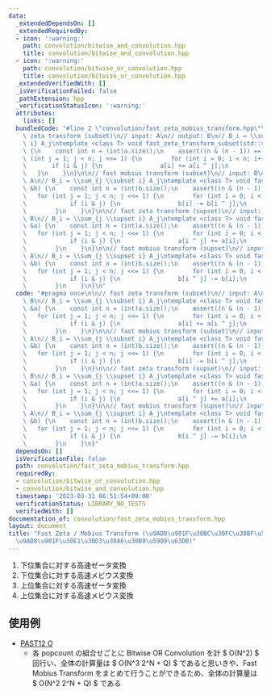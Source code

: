 ```yaml
---
data:
  _extendedDependsOn: []
  _extendedRequiredBy:
  - icon: ':warning:'
    path: convolution/bitwise_and_convolution.hpp
    title: convolution/bitwise_and_convolution.hpp
  - icon: ':warning:'
    path: convolution/bitwise_or_convolution.hpp
    title: convolution/bitwise_or_convolution.hpp
  _extendedVerifiedWith: []
  _isVerificationFailed: false
  _pathExtension: hpp
  _verificationStatusIcon: ':warning:'
  attributes:
    links: []
  bundledCode: "#line 2 \"convolution/fast_zeta_mobius_transform.hpp\"\n\n// fast\
    \ zeta transform (subset)\n// input: A\n// output: B\n// B_i = \\sum_{j \\subset\
    \ i} A_j\ntemplate <class T> void fast_zeta_transform_subset(std::vector<T> &a)\
    \ {\n    const int n = (int)a.size();\n    assert((n & (n - 1)) == 0);\n    for\
    \ (int j = 1; j < n; j <<= 1) {\n        for (int i = 0; i < n; i++) {\n     \
    \       if (i & j) {\n                a[i] += a[i ^ j];\n            }\n     \
    \   }\n    }\n}\n\n// fast mobius transform (subset)\n// input: B\n// output:\
    \ A\n// B_i = \\sum_{j \\subset i} A_j\ntemplate <class T> void fast_mobius_transform_subset(std::vector<T>\
    \ &b) {\n    const int n = (int)b.size();\n    assert((n & (n - 1)) == 0);\n \
    \   for (int j = 1; j < n; j <<= 1) {\n        for (int i = 0; i < n; i++) {\n\
    \            if (i & j) {\n                b[i] -= b[i ^ j];\n            }\n\
    \        }\n    }\n}\n\n// fast zeta transform (supset)\n// input: A\n// output:\
    \ B\n// B_i = \\sum_{j \\supset i} A_j\ntemplate <class T> void fast_zeta_transform_supset(std::vector<T>\
    \ &a) {\n    const int n = (int)a.size();\n    assert((n & (n - 1)) == 0);\n \
    \   for (int j = 1; j < n; j <<= 1) {\n        for (int i = 0; i < n; i++) {\n\
    \            if (i & j) {\n                a[i ^ j] += a[i];\n            }\n\
    \        }\n    }\n}\n\n// fast mobius transform (supset)\n// input: B\n// output:\
    \ A\n// B_i = \\sum_{j \\supset i} A_j\ntemplate <class T> void fast_mobius_transform_supset(std::vector<T>\
    \ &b) {\n    const int n = (int)b.size();\n    assert((n & (n - 1)) == 0);\n \
    \   for (int j = 1; j < n; j <<= 1) {\n        for (int i = 0; i < n; i++) {\n\
    \            if (i & j) {\n                b[i ^ j] -= b[i];\n            }\n\
    \        }\n    }\n}\n"
  code: "#pragma once\n\n// fast zeta transform (subset)\n// input: A\n// output:\
    \ B\n// B_i = \\sum_{j \\subset i} A_j\ntemplate <class T> void fast_zeta_transform_subset(std::vector<T>\
    \ &a) {\n    const int n = (int)a.size();\n    assert((n & (n - 1)) == 0);\n \
    \   for (int j = 1; j < n; j <<= 1) {\n        for (int i = 0; i < n; i++) {\n\
    \            if (i & j) {\n                a[i] += a[i ^ j];\n            }\n\
    \        }\n    }\n}\n\n// fast mobius transform (subset)\n// input: B\n// output:\
    \ A\n// B_i = \\sum_{j \\subset i} A_j\ntemplate <class T> void fast_mobius_transform_subset(std::vector<T>\
    \ &b) {\n    const int n = (int)b.size();\n    assert((n & (n - 1)) == 0);\n \
    \   for (int j = 1; j < n; j <<= 1) {\n        for (int i = 0; i < n; i++) {\n\
    \            if (i & j) {\n                b[i] -= b[i ^ j];\n            }\n\
    \        }\n    }\n}\n\n// fast zeta transform (supset)\n// input: A\n// output:\
    \ B\n// B_i = \\sum_{j \\supset i} A_j\ntemplate <class T> void fast_zeta_transform_supset(std::vector<T>\
    \ &a) {\n    const int n = (int)a.size();\n    assert((n & (n - 1)) == 0);\n \
    \   for (int j = 1; j < n; j <<= 1) {\n        for (int i = 0; i < n; i++) {\n\
    \            if (i & j) {\n                a[i ^ j] += a[i];\n            }\n\
    \        }\n    }\n}\n\n// fast mobius transform (supset)\n// input: B\n// output:\
    \ A\n// B_i = \\sum_{j \\supset i} A_j\ntemplate <class T> void fast_mobius_transform_supset(std::vector<T>\
    \ &b) {\n    const int n = (int)b.size();\n    assert((n & (n - 1)) == 0);\n \
    \   for (int j = 1; j < n; j <<= 1) {\n        for (int i = 0; i < n; i++) {\n\
    \            if (i & j) {\n                b[i ^ j] -= b[i];\n            }\n\
    \        }\n    }\n}"
  dependsOn: []
  isVerificationFile: false
  path: convolution/fast_zeta_mobius_transform.hpp
  requiredBy:
  - convolution/bitwise_or_convolution.hpp
  - convolution/bitwise_and_convolution.hpp
  timestamp: '2023-03-31 06:51:54+09:00'
  verificationStatus: LIBRARY_NO_TESTS
  verifiedWith: []
documentation_of: convolution/fast_zeta_mobius_transform.hpp
layout: document
title: "Fast Zeta / Mobius Transform (\u9AD8\u901F\u30BC\u30FC\u30BF\u5909\u63DB\u30FB\
  \u9AD8\u901F\u30E1\u30D3\u30A6\u30B9\u5909\u63DB)"
---
```


1. 下位集合に対する高速ゼータ変換
1. 下位集合に対する高速メビウス変換
1. 上位集合に対する高速ゼータ変換
1. 上位集合に対する高速メビウス変換

## 使用例

- [PAST12 O](https://atcoder.jp/contests/past202209-open/submissions/40173852)
    - 各 popcount の組合せごとに Bitwise OR Convolution を計 $ O(N^2) $ 回行い、全体の計算量は $ O(N^3 2^N + Q) $ であると思いきや、Fast Mobius Transform をまとめて行うことができるため、全体の計算量は $ O(N^2 2^N + Q) $ である

